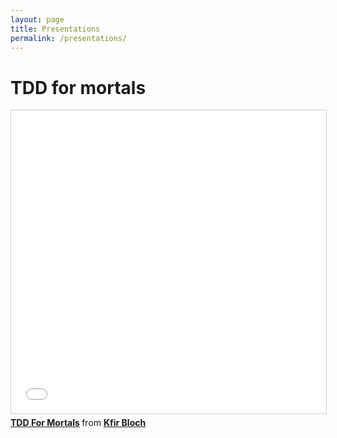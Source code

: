 ```yaml
---
layout: page
title: Presentations 
permalink: /presentations/
---
```


#  TDD for mortals
<iframe src="//www.slideshare.net/slideshow/embed_code/key/FbUVvgC9O5quEC" width="595" height="485" frameborder="0" marginwidth="0" marginheight="0" scrolling="no" style="border:1px solid #CCC; border-width:1px; margin-bottom:5px; max-width: 100%;" allowfullscreen> </iframe> <div style="margin-bottom:5px"> <strong> <a href="//www.slideshare.net/KfirBloch/tdd-for-mortals" title="TDD For Mortals" target="_blank">TDD For Mortals</a> </strong> from <strong><a target="_blank" href="https://www.slideshare.net/KfirBloch">Kfir Bloch</a></strong> </div>

